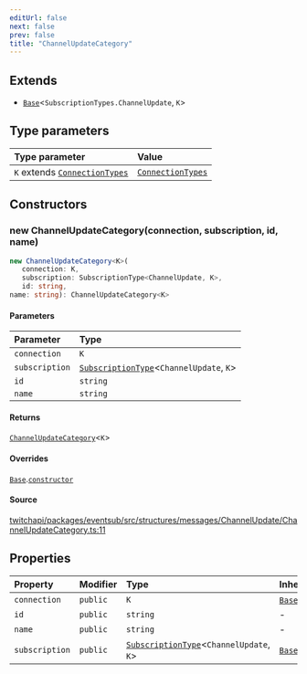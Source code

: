 ```yaml
---
editUrl: false
next: false
prev: false
title: "ChannelUpdateCategory"
---
```


## Extends

- [`Base`](Base.md)\<`SubscriptionTypes.ChannelUpdate`, `K`\>

## Type parameters

| Type parameter | Value |
| :------ | :------ |
| `K` extends [`ConnectionTypes`](../type-aliases/ConnectionTypes.md) | [`ConnectionTypes`](../type-aliases/ConnectionTypes.md) |

## Constructors

### new ChannelUpdateCategory(connection, subscription, id, name)

```ts
new ChannelUpdateCategory<K>(
   connection: K, 
   subscription: SubscriptionType<ChannelUpdate, K>, 
   id: string, 
name: string): ChannelUpdateCategory<K>
```

#### Parameters

| Parameter | Type |
| :------ | :------ |
| `connection` | `K` |
| `subscription` | [`SubscriptionType`](../type-aliases/SubscriptionType.md)\<`ChannelUpdate`, `K`\> |
| `id` | `string` |
| `name` | `string` |

#### Returns

[`ChannelUpdateCategory`](ChannelUpdateCategory.md)\<`K`\>

#### Overrides

[`Base`](Base.md).[`constructor`](Base.md#constructors)

#### Source

[twitchapi/packages/eventsub/src/structures/messages/ChannelUpdate/ChannelUpdateCategory.ts:11](https://github.com/pablornc/twitchapi//blob/b274026/packages/eventsub/src/structures/messages/ChannelUpdate/ChannelUpdateCategory.ts#L11)

## Properties

| Property | Modifier | Type | Inherited from |
| :------ | :------ | :------ | :------ |
| `connection` | `public` | `K` | [`Base`](Base.md).`connection` |
| `id` | `public` | `string` | - |
| `name` | `public` | `string` | - |
| `subscription` | `public` | [`SubscriptionType`](../type-aliases/SubscriptionType.md)\<`ChannelUpdate`, `K`\> | [`Base`](Base.md).`subscription` |

